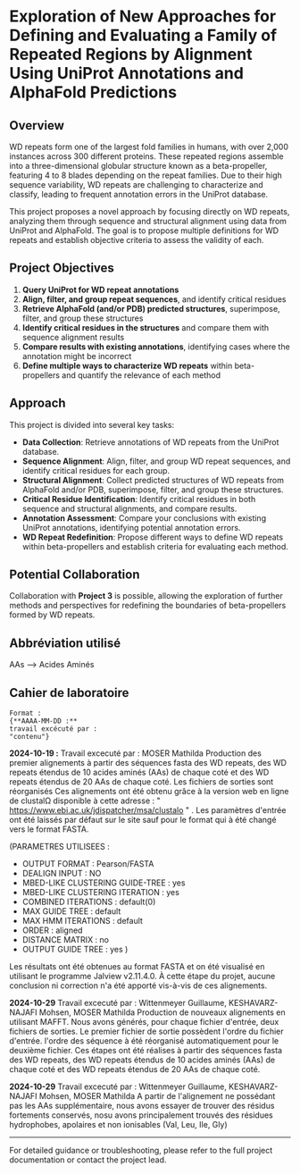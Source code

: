 # Exploration of New Approaches for Defining and Evaluating a Family of Repeated Regions by Alignment Using UniProt Annotations and AlphaFold Predictions

## Overview
WD repeats form one of the largest fold families in humans, with over 2,000 instances across 300 different proteins. These repeated regions assemble into a three-dimensional globular structure known as a beta-propeller, featuring 4 to 8 blades depending on the repeat families. Due to their high sequence variability, WD repeats are challenging to characterize and classify, leading to frequent annotation errors in the UniProt database.

This project proposes a novel approach by focusing directly on WD repeats, analyzing them through sequence and structural alignment using data from UniProt and AlphaFold. The goal is to propose multiple definitions for WD repeats and establish objective criteria to assess the validity of each.

## Project Objectives
1. **Query UniProt for WD repeat annotations**
2. **Align, filter, and group repeat sequences**, and identify critical residues
3. **Retrieve AlphaFold (and/or PDB) predicted structures**, superimpose, filter, and group these structures
4. **Identify critical residues in the structures** and compare them with sequence alignment results
5. **Compare results with existing annotations**, identifying cases where the annotation might be incorrect
6. **Define multiple ways to characterize WD repeats** within beta-propellers and quantify the relevance of each method

## Approach
This project is divided into several key tasks:
- **Data Collection**: Retrieve annotations of WD repeats from the UniProt database.
- **Sequence Alignment**: Align, filter, and group WD repeat sequences, and identify critical residues for each group.
- **Structural Alignment**: Collect predicted structures of WD repeats from AlphaFold and/or PDB, superimpose, filter, and group these structures.
- **Critical Residue Identification**: Identify critical residues in both sequence and structural alignments, and compare results.
- **Annotation Assessment**: Compare your conclusions with existing UniProt annotations, identifying potential annotation errors.
- **WD Repeat Redefinition**: Propose different ways to define WD repeats within beta-propellers and establish criteria for evaluating each method.

## Potential Collaboration
Collaboration with **Project 3** is possible, allowing the exploration of further methods and perspectives for redefining the boundaries of beta-propellers formed by WD repeats.

## Abbréviation utilisé
AAs --> Acides Aminés


## Cahier de laboratoire
    Format : 
    {**AAAA-MM-DD :**
    travail excécuté par :
    "contenu"}

**2024-10-19 :** 
Travail excecuté par : MOSER Mathilda
Production des premier alignements à partir des séquences fasta des WD repeats, des WD repeats étendus de 10 acides aminés (AAs) de chaque coté et des WD repeats étendus de 20 AAs de chaque coté. Les fichiers de sorties sont réorganisés
Ces alignements ont été obtenu grâce à la version web en ligne de clustalΩ disponible à cette adresse : " https://www.ebi.ac.uk/jdispatcher/msa/clustalo " .  Les paramètres d'entrée ont été laissés par défaut sur le site sauf pour le format qui à été changé vers le format FASTA.  

(PARAMETRES UTILISEES :
  - OUTPUT FORMAT : Pearson/FASTA
  - DEALIGN INPUT : NO
  - MBED-LIKE CLUSTERING GUIDE-TREE : yes
  - MBED-LIKE CLUSTERING ITERATION : yes
  - COMBINED ITERATIONS : default(0)
  - MAX GUIDE TREE : default
  - MAX HMM ITERATIONS : default
  - ORDER : aligned
  - DISTANCE MATRIX : no
  - OUTPUT GUIDE TREE : yes )  

Les résultats ont été obtenues au format FASTA et on été visualisé en utilisant le programme Jalview v2.11.4.0. 
À cette étape du projet, aucune conclusion ni correction n'a été apporté vis-à-vis de ces alignements.

**2024-10-29**
Travail excecuté par : Wittenmeyer Guillaume, KESHAVARZ-NAJAFI Mohsen, MOSER Mathilda 
Production de nouveaux alignements en utilisant MAFFT. Nous avons générés, pour chaque fichier d'entrée, deux fichiers de sorties. Le premier fichier de sortie possèdent l'ordre du fichier d'entrée. l'ordre des séquence à été réorganisé automatiquement pour le deuxième fichier. 
Ces étapes ont été réalises à partir des séquences fasta des WD repeats, des WD repeats étendus de 10 acides aminés (AAs) de chaque coté et des WD repeats étendus de 20 AAs de chaque coté.

**2024-10-29**
Travail excecuté par : Wittenmeyer Guillaume, KESHAVARZ-NAJAFI Mohsen, MOSER Mathilda
A partir de l'alignement ne possédant pas les AAs supplémentaire, nous avons essayer de trouver des résidus fortements conservés, nosu avons principalement trouvés des résidues hydrophobes, apolaires et non ionisables (Val, Leu, Ile, Gly)

---

For detailed guidance or troubleshooting, please refer to the full project documentation or contact the project lead.
